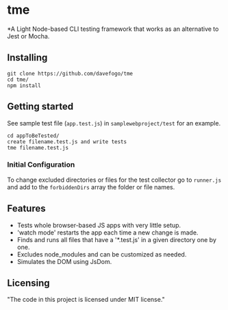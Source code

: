 # tme

*A Light Node-based CLI testing framework that works as an alternative to Jest or Mocha.

## Installing

```
git clone https://github.com/davefogo/tme
cd tme/
npm install
```

## Getting started
See sample test file (`app.test.js`) in `samplewebproject/test` for an example.

```
cd appToBeTested/
create filename.test.js and write tests
tme filename.test.js
```

### Initial Configuration

To change excluded directories or files for the test collector go to `runner.js` and add to the `forbiddenDirs` array the folder or file names.


## Features

* Tests whole browser-based JS apps with very little setup. 
* 'watch mode' restarts the app each time a new change is made.
* Finds and runs all files that have a '*.test.js' in a given directory one by one.
* Excludes node_modules and can be customized as needed.
* Simulates the DOM using JsDom.

## Licensing

"The code in this project is licensed under MIT license."

